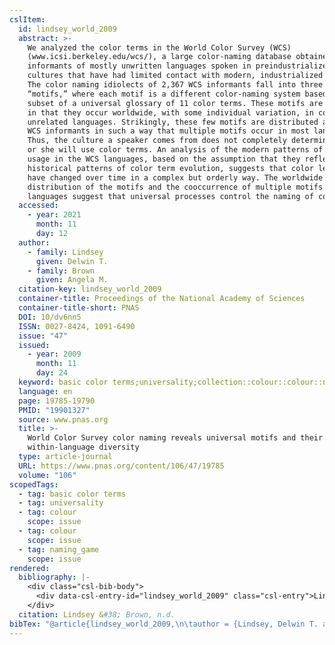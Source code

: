 ```yaml
---
cslItem:
  id: lindsey_world_2009
  abstract: >-
    We analyzed the color terms in the World Color Survey (WCS)
    (www.icsi.berkeley.edu/wcs/), a large color-naming database obtained from
    informants of mostly unwritten languages spoken in preindustrialized
    cultures that have had limited contact with modern, industrialized society.
    The color naming idiolects of 2,367 WCS informants fall into three to six
    “motifs,” where each motif is a different color-naming system based on a
    subset of a universal glossary of 11 color terms. These motifs are universal
    in that they occur worldwide, with some individual variation, in completely
    unrelated languages. Strikingly, these few motifs are distributed across the
    WCS informants in such a way that multiple motifs occur in most languages.
    Thus, the culture a speaker comes from does not completely determine how he
    or she will use color terms. An analysis of the modern patterns of motif
    usage in the WCS languages, based on the assumption that they reflect
    historical patterns of color term evolution, suggests that color lexicons
    have changed over time in a complex but orderly way. The worldwide
    distribution of the motifs and the cooccurrence of multiple motifs within
    languages suggest that universal processes control the naming of colors.
  accessed:
    - year: 2021
      month: 11
      day: 12
  author:
    - family: Lindsey
      given: Delwin T.
    - family: Brown
      given: Angela M.
  citation-key: lindsey_world_2009
  container-title: Proceedings of the National Academy of Sciences
  container-title-short: PNAS
  DOI: 10/dv6nn5
  ISSN: 0027-8424, 1091-6490
  issue: "47"
  issued:
    - year: 2009
      month: 11
      day: 24
  keyword: basic color terms;universality;collection::colour::colour::naming_game
  language: en
  page: 19785-19790
  PMID: "19901327"
  source: www.pnas.org
  title: >-
    World Color Survey color naming reveals universal motifs and their
    within-language diversity
  type: article-journal
  URL: https://www.pnas.org/content/106/47/19785
  volume: "106"
scopedTags:
  - tag: basic color terms
  - tag: universality
  - tag: colour
    scope: issue
  - tag: colour
    scope: issue
  - tag: naming_game
    scope: issue
rendered:
  bibliography: |-
    <div class="csl-bib-body">
      <div data-csl-entry-id="lindsey_world_2009" class="csl-entry">Lindsey, D. T., &#38; Brown, A. M. n.d.. World Color Survey color naming reveals universal motifs and their within-language diversity. <i>Proceedings of the National Academy of Sciences</i>, <i>106</i>(47), 19785–19790. https://doi.org/10/dv6nn5</div>
    </div>
  citation: Lindsey &#38; Brown, n.d.
bibTex: "@article{lindsey_world_2009,\n\tauthor = {Lindsey, Delwin T. and Brown, Angela M.},\n\tjournal = {Proceedings of the National Academy of Sciences},\n\tnumber = {47},\n\tpages = {19785--19790},\n\ttitle = {World {Color} {Survey} color naming reveals universal motifs and their within-language diversity},\n\thowpublished = {https://www.pnas.org/content/106/47/19785},\n\tvolume = {106},\n}\n\n"
---
```


